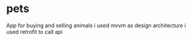# pets
App for buying and selling animals 
i used mvvm as design architecture 
i used retrofit to call api 
